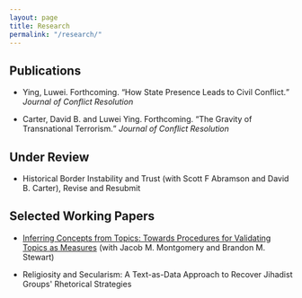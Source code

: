 ```yaml
---
layout: page
title: Research
permalink: "/research/"
---
```


## Publications
* Ying, Luwei. Forthcoming. <q>How State Presence Leads to Civil Conflict.</q> <i>Journal of Conflict Resolution</i>

* Carter, David B. and Luwei Ying. Forthcoming. <q>The Gravity of Transnational Terrorism.</q> <i>Journal of Conflict Resolution</i>

<!-- +## Invited to Revise and Resubmit or Under Review+ -->
## Under Review
* Historical Border Instability and Trust (with Scott F Abramson and David B. Carter), Revise and Resubmit

## Selected Working Papers
* <a href="/files/yms_validation.pdf">Inferring Concepts from Topics: Towards Procedures for Validating Topics as Measures</a> (with Jacob M. Montgomery and Brandon M. Stewart)

* Religiosity and Secularism: A Text-as-Data Approach to Recover Jihadist Groups' Rhetorical Strategies